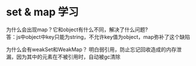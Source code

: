 # set & map 学习


为什么会出现map？它和object有什么不同，解决了什么问题?<br/>
答：js中object中key只能为string，不允许key值为object，map弥补了这个缺陷

为什么会有weakSet和WeakMap？
明白弱引用，防止忘记回收造成的内存泄漏，因为其中的元素在不被引用时，自动被gc清除

